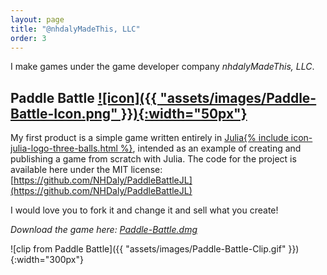 ```yaml
---
layout: page
title: "@nhdalyMadeThis, LLC"
order: 3
---
```



I make games under the game developer company _nhdalyMadeThis, LLC_.

<a name="Paddle-Battle"></a>
## Paddle Battle [![icon]({{ "assets/images/Paddle-Battle-Icon.png" }}){:width="50px"}](#Paddle-Battle)
My first product is a simple game written entirely in [Julia{% include icon-julia-logo-three-balls.html %}](https://github.com/JuliaLang/julia), intended as an example of creating and publishing a game from scratch with Julia. The code for the project is available here under the MIT license:<br>
[https://github.com/NHDaly/PaddleBattleJL](https://github.com/NHDaly/PaddleBattleJL)

I would love you to fork it and change it and sell what you create!

*Download the game here: <a id="paddleBattleDownload" href="https://github.com/NHDaly/PaddleBattleJL/releases/latest">Paddle-Battle.dmg</a>*

![clip from Paddle Battle]({{ "assets/images/Paddle-Battle-Clip.gif" }}){:width="300px"}

<script>
var ajaxRequest = new XMLHttpRequest();
ajaxRequest.onreadystatechange = function(){

  if(ajaxRequest.readyState == 4){
    releasesJson = JSON.parse(ajaxRequest.responseText);

    var asset = releasesJson.assets[0];
    document.getElementById("paddleBattleDownload").href = asset.browser_download_url;
  }
}
ajaxRequest.open('GET', 'https://api.github.com/repos/NHDaly/PaddleBattleJL/releases/latest');
ajaxRequest.send();
</script>

